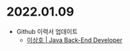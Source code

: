 2022.01.09
==========

-	Github 이력서 업데이트
	-	[이상호 | Java Back-End Developer](https://codeleesh.github.io/)
